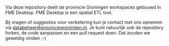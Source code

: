 Via deze repository deelt de provincie Groningen workspaces gebouwd in FME Desktop. FME Desktop is een spatial ETL tool.

Bij vragen of suggesties voor verbetering kun je contact met ons opnemen via databeheer@provinciegroningen.nl. Je kunt natuurlijk ook de repository forken, de code aanpassen en een pull request doen. Dat zouden we geweldig vinden ;-)
